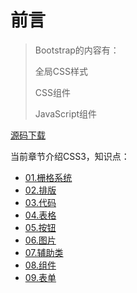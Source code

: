 # 前言

> Bootstrap的内容有：
> 
> 全局CSS样式
> 
> CSS组件
> 
> JavaScript组件



[源码下载](../assets/Bootstrap.zip)

当前章节介绍CSS3，知识点：

*  [01.栅格系统](01.md)
*  [02.排版](02.md)
*  [03.代码](03.md)
*  [04.表格](04.md)
*  [05.按钮](05.md)
*  [06.图片](06.md)
*  [07.辅助类](07.md)
*  [08.组件](08.md)
*  [09.表单](09.md)